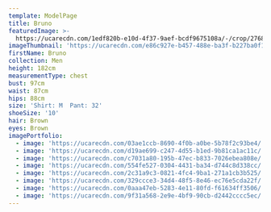 ```yaml
---
template: ModelPage
title: Bruno
featuredImage: >-
  https://ucarecdn.com/1edf820b-e10d-4f37-9aef-bcdf9675108a/-/crop/2768x1540/0,0/-/preview/
imageThumbnail: 'https://ucarecdn.com/e86c927e-b457-488e-ba3f-b227ba0f1f74/-/preview/'
firstName: Bruno
collection: Men
height: 182cm
measurementType: chest
bust: 97cm
waist: 87cm
hips: 88cm
size: 'Shirt: M  Pant: 32'
shoeSize: '10'
hair: Brown
eyes: Brown
imagePortfolio:
  - image: 'https://ucarecdn.com/03ae1ccb-8690-4f0b-a0be-5b78f2c93be4/'
  - image: 'https://ucarecdn.com/d19ae699-c247-4d55-b1ed-9b81ca1ac11c/'
  - image: 'https://ucarecdn.com/c7031a80-195b-47ec-b833-7026ebea808e/'
  - image: 'https://ucarecdn.com/554fe527-0304-4431-ba34-d744c8d338cc/'
  - image: 'https://ucarecdn.com/2c31a9c3-0821-4fc4-9ba1-271a1cb3b525/'
  - image: 'https://ucarecdn.com/329ccce3-34d4-48f5-8e46-ec76e5cda22f/'
  - image: 'https://ucarecdn.com/0aaa47eb-5283-4e11-80fd-f61634ff3506/'
  - image: 'https://ucarecdn.com/9f31a568-2e9e-4bf9-90cb-d2442cccc5ec/'
---
```


